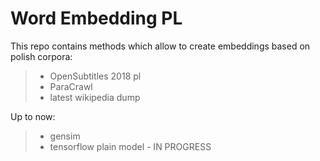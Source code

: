 # Word Embedding PL
This repo contains methods which allow to create embeddings based on polish corpora:
> - OpenSubtitles 2018 pl
> - ParaCrawl
> - latest wikipedia dump 

Up to now:
> - gensim
> - tensorflow plain model - IN PROGRESS
